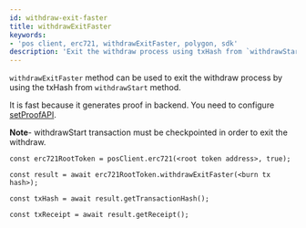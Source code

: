 ```yaml
---
id: withdraw-exit-faster
title: withdrawExitFaster
keywords: 
- 'pos client, erc721, withdrawExitFaster, polygon, sdk'
description: 'Exit the withdraw process using txHash from `withdrawStart`'
---
```


`withdrawExitFaster` method can be used to exit the withdraw process by using the txHash from `withdrawStart` method.


It is fast because it generates proof in backend. You need to configure [setProofAPI](/docs/tools/matic-js/set-proof-api).

**Note**- withdrawStart transaction must be checkpointed in order to exit the withdraw.

```
const erc721RootToken = posClient.erc721(<root token address>, true);

const result = await erc721RootToken.withdrawExitFaster(<burn tx hash>);

const txHash = await result.getTransactionHash();

const txReceipt = await result.getReceipt();

```
